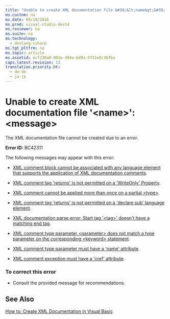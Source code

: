 ```yaml
---
title: "Unable to create XML documentation file &#39;&lt;name&gt;&#39;: &lt;message&gt;"
ms.custom: na
ms.date: 09/19/2016
ms.prod: visual-studio-dev14
ms.reviewer: na
ms.suite: na
ms.technology: 
  - devlang-csharp
ms.tgt_pltfrm: na
ms.topic: article
ms.assetid: ecf238a0-902e-404a-bd9a-5f31e0c36fba
caps.latest.revision: 12
translation.priority.ht: 
  - de-de
  - ja-jp
---
```

# Unable to create XML documentation file &#39;&lt;name&gt;&#39;: &lt;message&gt;
The XML documentation file cannot be created due to an error.  
  
 **Error ID:** BC42311  
  
 The following messages may appear with this error:  
  
-   [XML comment block cannot be associated with any language element that supports the application of XML documentation comments](../vs140/XML-comment-block-cannot-be-associated-with-any-language-element-that-supports-the-application-of-XML-documentation-comments.md).  
  
-   [XML comment tag 'returns' is not permitted on a 'WriteOnly' Property](../vs140/XML-comment-tag--returns--is-not-permitted-on-a--WriteOnly--Property.md).  
  
-   [XML comment cannot be applied more than once on a partial <type\>](../vs140/XML-comment-cannot-be-applied-more-than-once-on-a-partial--type-.md).  
  
-   [XML comment tag 'returns' is not permitted on a 'declare sub' language element](../vs140/XML-comment-tag--returns--is-not-permitted-on-a--declare-sub--language-element.md).  
  
-   [XML documentation parse error: Start tag '<tag\>' doesn't have a matching end tag](../vs140/XML-documentation-parse-error--Start-tag---tag---doesn-t-have-a-matching-end-tag.md).  
  
-   [XML comment type parameter <parameter\> does not match a type parameter on the corresponding <keyword\> statement](../vs140/XML-comment-type-parameter--parameter--does-not-match-a-type-parameter-on-the-corresponding--keyword--statement.md).  
  
-   [XML comment type parameter must have a 'name' attribute](../vs140/XML-comment-type-parameter-must-have-a--name--attribute.md).  
  
-   [XML comment exception must have a 'cref' attribute](../vs140/XML-comment-exception-must-have-a--cref--attribute.md).  
  
### To correct this error  
  
-   Consult the provided message for recommendations.  
  
## See Also  
 [How to: Create XML Documentation in Visual Basic](../vs140/How-to--Create-XML-Documentation-in-Visual-Basic.md)